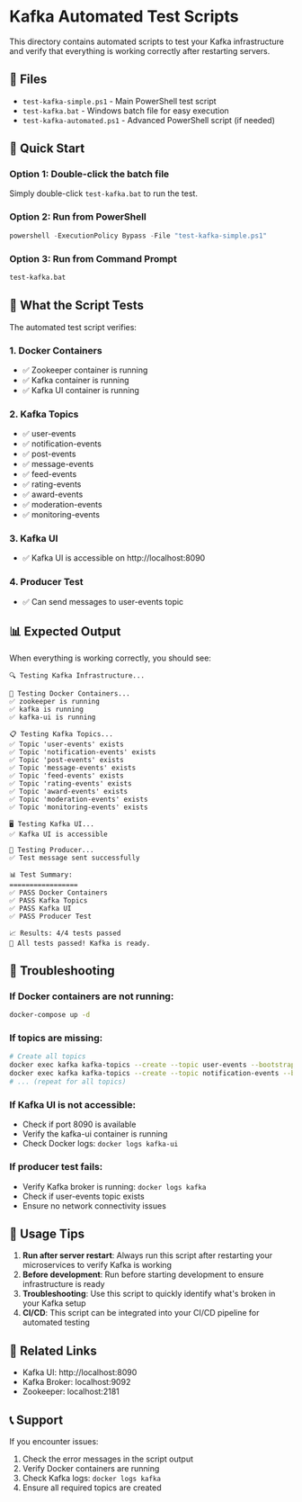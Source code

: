 # Kafka Automated Test Scripts

This directory contains automated scripts to test your Kafka infrastructure and verify that everything is working correctly after restarting servers.

## 📁 Files

- `test-kafka-simple.ps1` - Main PowerShell test script
- `test-kafka.bat` - Windows batch file for easy execution
- `test-kafka-automated.ps1` - Advanced PowerShell script (if needed)

## 🚀 Quick Start

### Option 1: Double-click the batch file
Simply double-click `test-kafka.bat` to run the test.

### Option 2: Run from PowerShell
```powershell
powershell -ExecutionPolicy Bypass -File "test-kafka-simple.ps1"
```

### Option 3: Run from Command Prompt
```cmd
test-kafka.bat
```

## 🧪 What the Script Tests

The automated test script verifies:

### 1. Docker Containers
- ✅ Zookeeper container is running
- ✅ Kafka container is running  
- ✅ Kafka UI container is running

### 2. Kafka Topics
- ✅ user-events
- ✅ notification-events
- ✅ post-events
- ✅ message-events
- ✅ feed-events
- ✅ rating-events
- ✅ award-events
- ✅ moderation-events
- ✅ monitoring-events

### 3. Kafka UI
- ✅ Kafka UI is accessible on http://localhost:8090

### 4. Producer Test
- ✅ Can send messages to user-events topic

## 📊 Expected Output

When everything is working correctly, you should see:

```
🔍 Testing Kafka Infrastructure...

🐳 Testing Docker Containers...
✅ zookeeper is running
✅ kafka is running
✅ kafka-ui is running

📋 Testing Kafka Topics...
✅ Topic 'user-events' exists
✅ Topic 'notification-events' exists
✅ Topic 'post-events' exists
✅ Topic 'message-events' exists
✅ Topic 'feed-events' exists
✅ Topic 'rating-events' exists
✅ Topic 'award-events' exists
✅ Topic 'moderation-events' exists
✅ Topic 'monitoring-events' exists

🖥️ Testing Kafka UI...
✅ Kafka UI is accessible

🔄 Testing Producer...
✅ Test message sent successfully

📊 Test Summary:
=================
✅ PASS Docker Containers
✅ PASS Kafka Topics
✅ PASS Kafka UI
✅ PASS Producer Test

📈 Results: 4/4 tests passed
🎉 All tests passed! Kafka is ready.
```

## 🔧 Troubleshooting

### If Docker containers are not running:
```bash
docker-compose up -d
```

### If topics are missing:
```bash
# Create all topics
docker exec kafka kafka-topics --create --topic user-events --bootstrap-server localhost:9092 --partitions 3 --replication-factor 1
docker exec kafka kafka-topics --create --topic notification-events --bootstrap-server localhost:9092 --partitions 3 --replication-factor 1
# ... (repeat for all topics)
```

### If Kafka UI is not accessible:
- Check if port 8090 is available
- Verify the kafka-ui container is running
- Check Docker logs: `docker logs kafka-ui`

### If producer test fails:
- Verify Kafka broker is running: `docker logs kafka`
- Check if user-events topic exists
- Ensure no network connectivity issues

## 📝 Usage Tips

1. **Run after server restart**: Always run this script after restarting your microservices to verify Kafka is working
2. **Before development**: Run before starting development to ensure infrastructure is ready
3. **Troubleshooting**: Use this script to quickly identify what's broken in your Kafka setup
4. **CI/CD**: This script can be integrated into your CI/CD pipeline for automated testing

## 🔗 Related Links

- Kafka UI: http://localhost:8090
- Kafka Broker: localhost:9092
- Zookeeper: localhost:2181

## 📞 Support

If you encounter issues:
1. Check the error messages in the script output
2. Verify Docker containers are running
3. Check Kafka logs: `docker logs kafka`
4. Ensure all required topics are created 
